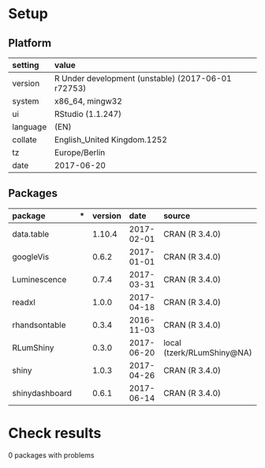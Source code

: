 # Setup

## Platform

|setting  |value                                              |
|:--------|:--------------------------------------------------|
|version  |R Under development (unstable) (2017-06-01 r72753) |
|system   |x86_64, mingw32                                    |
|ui       |RStudio (1.1.247)                                  |
|language |(EN)                                               |
|collate  |English_United Kingdom.1252                        |
|tz       |Europe/Berlin                                      |
|date     |2017-06-20                                         |

## Packages

|package        |*  |version |date       |source                     |
|:--------------|:--|:-------|:----------|:--------------------------|
|data.table     |   |1.10.4  |2017-02-01 |CRAN (R 3.4.0)             |
|googleVis      |   |0.6.2   |2017-01-01 |CRAN (R 3.4.0)             |
|Luminescence   |   |0.7.4   |2017-03-31 |CRAN (R 3.4.0)             |
|readxl         |   |1.0.0   |2017-04-18 |CRAN (R 3.4.0)             |
|rhandsontable  |   |0.3.4   |2016-11-03 |CRAN (R 3.4.0)             |
|RLumShiny      |   |0.3.0   |2017-06-20 |local (tzerk/RLumShiny@NA) |
|shiny          |   |1.0.3   |2017-04-26 |CRAN (R 3.4.0)             |
|shinydashboard |   |0.6.1   |2017-06-14 |CRAN (R 3.4.0)             |

# Check results

0 packages with problems




